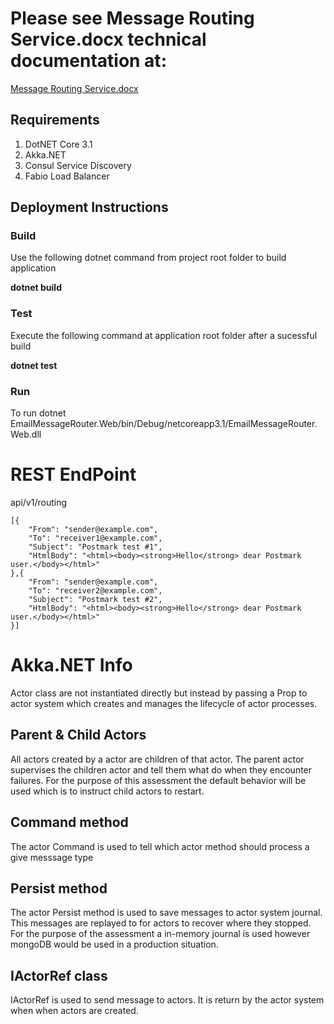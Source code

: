 # Please see Message Routing Service.docx technical documentation at:
 
 [Message Routing Service.docx](https://github.com/mdennis10/Message-Routing-Service/blob/master/Message%20Routing%20Service.docx?raw=true)

## Requirements 
1. DotNET Core 3.1
2. Akka.NET
3. Consul Service Discovery
4. Fabio Load Balancer

## Deployment Instructions
### Build
Use the following dotnet command from project root folder to build application

**dotnet build**

### Test
Execute the following command at application root folder after a sucessful build

**dotnet test**

### Run
To run 
dotnet EmailMessageRouter.Web/bin/Debug/netcoreapp3.1/EmailMessageRouter.Web.dll

# REST EndPoint
api/v1/routing
```
[{
	"From": "sender@example.com", 
	"To": "receiver1@example.com", 
	"Subject": "Postmark test #1", 
	"HtmlBody": "<html><body><strong>Hello</strong> dear Postmark user.</body></html>"
},{
	"From": "sender@example.com", 
	"To": "receiver2@example.com", 
	"Subject": "Postmark test #2", 
	"HtmlBody": "<html><body><strong>Hello</strong> dear Postmark user.</body></html>"
}]
```

# Akka.NET Info
Actor class are not instantiated directly but instead by passing a 
Prop to actor system which creates and manages the lifecycle of actor processes.

## Parent & Child Actors
All actors created by a actor are children of that actor. The parent actor
supervises the children actor and tell them what do when they encounter failures.
For the purpose of this assessment the default behavior will be used which is to
instruct child actors to restart.

## Command method
The actor Command is used to tell which actor method
should process a give messsage type

## Persist method
The actor Persist method is used to save messages to actor system
journal. This messages are replayed to for actors to recover where 
they stopped. For the purpose of the assessment a in-memory journal is
used however mongoDB would be used in a production situation.

## IActorRef class
IActorRef is used to send message to actors. It is return by the actor system when
when actors are created.




